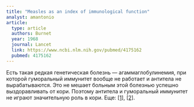 ```yaml
---
title: "Measles as an index of immunological function"
analyst: amantonio
article:
  type: article
  authors: Burnet
  year: 1968
  journal: Lancet
  link: https://www.ncbi.nlm.nih.gov/pubmed/4175162
  pubmed: 4175162
---
```


Есть такая редкая генетическая болезнь — агаммаглобулинемия, при которой гуморальный иммунитет вообще не работает и антитела не вырабатываются. Это не мешает больным этой болезнью успешно выздоравливать от кори. Поэтому антитела и гуморальный иммунитет не играют значительную роль в кори. Еще: [[1]](http://journals.sagepub.com/doi/pdf/10.1177/003591577406701117), [[2]](https://www.ncbi.nlm.nih.gov/pmc/articles/PMC1646020).
